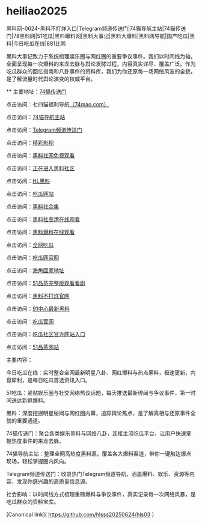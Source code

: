 # heiliao2025
黑料网-0624-黑料不打烊入口|Telegram频道传送门|74猫导航主站|74猫传送门|78黑料网|51吃瓜|黑料曝料网|黑料大事记|黑料大爆料|黑料网导航|国产吃瓜|黑料|今日吃瓜在线|881比鸭

黑料大事记致力于系统梳理娱乐圈与网红圈的重要争议事件。我们以时间线为轴，全面呈现每一次爆料的来龙去脉与舆论发酵过程，内容真实详尽、覆盖广泛。作为吃瓜群众的回忆指南和八卦事件的资料库，我们为你还原每一场网络风波的全貌，是了解流量时代舆论演变的权威平台。

** 主要地址：<a href="https://74mao.com/">74猫传送门</a>

点击访问：七四猫福利导航<a href="https://74mao.com/">（74mao.com）</a>

点击访问：<a href="https://74mao.com/">74猫导航主站</a>

点击访问：<a href="https://74mao.com/">Telegram频道传送门</a>

点击访问：<a href="https://hj-216.pages.dev/">精彩影视</a>

点击访问：<a href="https://hls-22.pages.dev/">黑料社网免费观看</a>

点击访问：<a href="https://hls-06.pages.dev/">正在进入黑料社区</a>

点击访问：<a href="https://hls-21.pages.dev/">HL黑料</a>

点击访问：<a href="https://cg1-23.pages.dev/">吃瓜网站</a>

点击访问：<a href="https://hls-20.pages.dev/">黑料社合集</a>

点击访问：<a href="https://cg2-23.pages.dev/">黑料社高清在线观看</a>

点击访问：<a href="https://hls-19.pages.dev/">黑料爆料在线观看</a>

点击访问：<a href="https://cg4-24.pages.dev/">全网吃瓜</a>

点击访问：<a href="https://cg3-23.pages.dev/">吃瓜网官网</a>

点击访问：<a href="https://hj-161.pages.dev/">海角回家地址</a>

点击访问：<a href="https://pc3-23.pages.dev/">51品茶完整版观看看剧</a>

点击访问：<a href="https://hls-08.pages.dev/">黑料不打烊官网</a>

点击访问：<a href="https://hj-170.pages.dev/">91中心最新黑料</a>

点击访问：<a href="https://cg3-24.pages.dev/">吃瓜官网</a>

点击访问：<a href="https://cg5-24.pages.dev/">吃瓜社区官方网站入口</a>

点击访问：<a href="https://pc4-23.pages.dev/">51品茶网站</a>

主要内容：

今日吃瓜在线：实时整合全网最新明星八卦、网红爆料与热点黑料，极速更新，内容犀利，是每日吃瓜首选资讯入口。

51吃瓜：紧贴娱乐圈与社交网络热议话题，每天推送最新绯闻与争议事件，第一时间送达新鲜爆料。

黑料：深度挖掘明星秘闻与网红圈内幕，追踪舆论焦点，是了解真相与还原事件全貌的重要通道。

74猫传送门：聚合各类娱乐黑料与网络八卦，连接主流吃瓜平台，让用户快速掌握热度事件的来龙去脉。

74猫导航主站：整理全网高热度黑料源，覆盖各大爆料渠道，带你一键触达爆点现场，轻松掌握圈内风向。

Telegram频道传送门：收录热门Telegram频道导航，涵盖爆料、娱乐、资源等内容，发现你感兴趣的高质量信息源。

社会影响：以时间线方式梳理重磅爆料与争议事件，真实记录每一次网络风暴，是吃瓜群众的资料宝库。

[Canonical link]( https://github.com/hlsss20250624/hls03 ）
